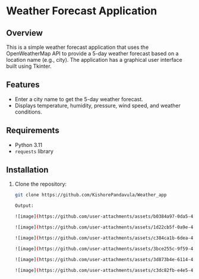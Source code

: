 # Weather Forecast Application


## Overview
This is a simple weather forecast application that uses the OpenWeatherMap API to provide a 5-day weather forecast based on a location name (e.g., city). The application has a graphical user interface built using Tkinter.

## Features
- Enter a city name to get the 5-day weather forecast.
- Displays temperature, humidity, pressure, wind speed, and weather conditions.

## Requirements
- Python 3.11
- `requests` library

## Installation
1. Clone the repository:
   ```bash
   git clone https://github.com/KishorePandavula/Weather_app

   Output:

   ![image](https://github.com/user-attachments/assets/b0384a97-0da5-4f9b-bb3e-ded3acab462e)

   ![image](https://github.com/user-attachments/assets/1d22cb5f-0a9e-4159-a3a1-12b42202eaec)

   ![image](https://github.com/user-attachments/assets/c384ca1b-6dea-415d-983b-d98e71aed545)

   ![image](https://github.com/user-attachments/assets/3bce255c-9f59-4cad-80f2-160deda432a7)

   ![image](https://github.com/user-attachments/assets/3d873b4e-6114-4daa-9587-84e8e7c26287)

   ![image](https://github.com/user-attachments/assets/c3dc82fb-e4e5-4a22-977a-0fc4af735130)

